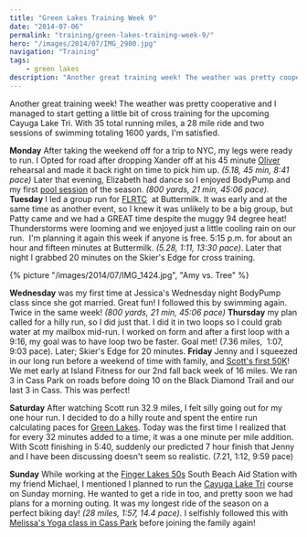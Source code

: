 ```yaml
---
title: "Green Lakes Training Week 9"
date: "2014-07-06"
permalink: "training/green-lakes-training-week-9/"
hero: "/images/2014/07/IMG_2900.jpg"
navigation: "Training"
tags:
    - green lakes
description: "Another great training week! The weather was pretty cooperative and I managed to start getting a little bit of cross training for the upcoming Cayuga Lake Tri."
---
```


Another great training week! The weather was pretty cooperative and I managed to start getting a little bit of cross training for the upcoming Cayuga Lake Tri. With 35 total running miles, a 28 mile ride and two sessions of swimming totaling 1600 yards, I'm satisfied.

**Monday** After taking the weekend off for a trip to NYC, my legs were ready to run. I Opted for road after dropping Xander off at his 45 minute [Oliver](http://encoreplayers.org/ "Encore Players") rehearsal and made it back right on time to pick him up. _(5.18, 45 min, 8:41 pace)_ Later that evening, Elizabeth had dance so I enjoyed BodyPump and my first [pool session](/musings/the-power-of-a-team/ "Power of a Team") of the season. _(800 yards, 21 min, 45:06 pace)._ **Tuesday** I led a group run for [FLRTC](https://www.facebook.com/FLRTC "Finger Lakes Running and Triathlon Company")  at Buttermilk. It was early and at the same time as another event, so I knew it was unlikely to be a big group, but Patty came and we had a GREAT time despite the muggy 94 degree heat! Thunderstorms were looming and we enjoyed just a little cooling rain on our run.  I'm planning it again this week if anyone is free. 5:15 p.m. for about an hour and fifteen minutes at Buttermilk. _(5.28, 1:11, 13:30 pace)_. Later that night I grabbed 20 minutes on the Skier's Edge for cross training.

{% picture "/images/2014/07/IMG_1424.jpg", "Amy vs. Tree" %}

**Wednesday** was my first time at Jessica's Wednesday night BodyPump class since she got married. Great fun! I followed this by swimming again. Twice in the same week! _(800 yards, 21 min, 45:06 pace)_ **Thursday** my plan called for a hilly run, so I did just that. I did it in two loops so I could grab water at my mailbox mid-run. I worked on form and after a first loop with a 9:16, my goal was to have loop two be faster. Goal met! (7.36 miles,  1:07, 9:03 pace). Later; Skier's Edge for 20 minutes. **Friday** Jenny and I squeezed in our long run before a weekend of time with family, and [Scott's first 50K](https://scottpdawson.com/finger-lakes-50k/ "Finger Lakes 50s")! We met early at Island Fitness for our 2nd fall back week of 16 miles. We ran 3 in Cass Park on roads before doing 10 on the Black Diamond Trail and our last 3 in Cass. This was perfect!

**Saturday** After watching Scott run 32.9 miles, I felt silly going out for my one hour run. I decided to do a hilly route and spent the entire run calculating paces for [Green Lakes](http://gleruns.org/ "Green Lakes Endurance Run"). Today was the first time I realized that for every 32 minutes added to a time, it was a one minute per mile addition. With Scott finishing in 5:40, suddenly our predicted 7 hour finish that Jenny and I have been discussing doesn't seem so realistic. (7.21, 1:12, 9:59 pace)

**Sunday** While working at the [Finger Lakes 50s](http://fingerlakesrunners.org/trail-runs/finger-lakes-fifties-trail-runs/ "Finger Lakes 50s") South Beach Aid Station with my friend Michael, I mentioned I planned to run the [Cayuga Lake Tri](http://www.ithacatriathlonclub.org/cltrace/ "Cayuga lake Triathlon") course on Sunday morning. He wanted to get a ride in too, and pretty soon we had plans for a morning outing. It was my longest ride of the season on a perfect biking day! _(28 miles, 1:57, 14.4 pace)._ I selfishly followed this with [Melissa's Yoga class in Cass Park](https://www.facebook.com/events/317795475037209/ "Yoga in Cass park") before joining the family again!
